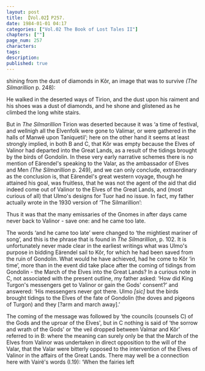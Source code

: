 ```yaml
---
layout: post
title: 【Vol.02】P257.
date: 1984-01-01 04:17
categories: ["Vol.02 The Book of Lost Tales II"]
chapters: [""]
page_num: 257
characters: 
tags: 
description: 
published: true
---
```


<p style="text-indent: 0;">
shining from the dust of diamonds in Kôr, an image that was to survive <I>(The Silmarillion</I> p. 248):
</p>

He walked in the deserted ways of Tirion, and the dust upon his raiment and his shoes was a dust of diamonds, and he shone and glistened as he climbed the long white stairs.

But in <I>The Silmarillion</I> Tirion was deserted because it was ‘a time of festival, and wellnigh all the Elvenfolk were gone to Valimar, or were gathered in the halls of Manwë upon Taniquetil’; here on the other hand it seems at least strongly implied, in both B and C, that Kôr was empty because the Elves of Valinor had departed into the Great Lands, as a result of the tidings brought by the birds of Gondolin. In these very early narrative schemes there is no mention of Eärendel's speaking to the Valar, as the ambassador of Elves and Men <I>(The Silmarillion</I> p. 249), and we can only conclude, extraordinary as the conclusion is, that Eärendel's great western voyage, though he attained his goal, was fruitless, that he was not the agent of the aid that did indeed come out of Valinor to the Elves of the Great Lands, and (most curious of all) that Ulmo's designs for Tuor had no issue. In fact, my father actually wrote in the 1930 version of ‘The Silmarillion’:

Thus it was that the many emissaries of the Gnomes in after days came never back to Valinor - save one: and he came too late.

The words ‘and he came too late’ were changed to ‘the mightiest mariner of song’, and this is the phrase that is found in <I>The Silmarillion</I>, p. 102. It is unfortunately never made clear in the earliest writings what was Ulmo's purpose in bidding Eärendel sail to Kôr, for which he had been saved from the ruin of Gondolin. What would he have achieved, had he come to Kôr ‘in time’, more than in the event did take place after the coming of tidings from Gondolin - the March of the Elves into the Great Lands? In a curious note in C, not associated with the present outline, my father asked: ‘How did King Turgon's messengers get to Valinor or gain the Gods' consent?’ and answered: ‘His messengers never got there. Ulmo <I>[sic]</I> but the birds brought tidings to the Elves of the fate of Gondolin (the doves and pigeons of Turgon) and they [?arm and march away].’

The coming of the message was followed by ‘the councils (counsels C) of the Gods and the uproar of the Elves', but in C nothing is said of ‘the sorrow and wrath of the Gods' or ‘the veil dropped between Valmar and Kôr’ referred to in B: where the meaning can surely only be that the March of the Elves from Valinor was undertaken in direct opposition to the will of the Valar, that the Valar were bitterly opposed to the intervention of the Elves of Valinor in the affairs of the Great Lands. There may well be a connection here with Vairë's words (I.19): ‘When the fairies left

